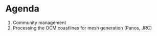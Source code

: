 # Agenda

1. Community management
2. Processing the OCM coastlines for mesh generation (Panos, JRC)
